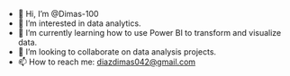 - 👋 Hi, I’m @Dimas-100
- 👀 I’m interested in data analytics.
- 🌱 I’m currently learning how to use Power BI to transform and visualize data.
- 💞️ I’m looking to collaborate on data analysis projects.
- 📫 How to reach me: diazdimas042@gmail.com 



